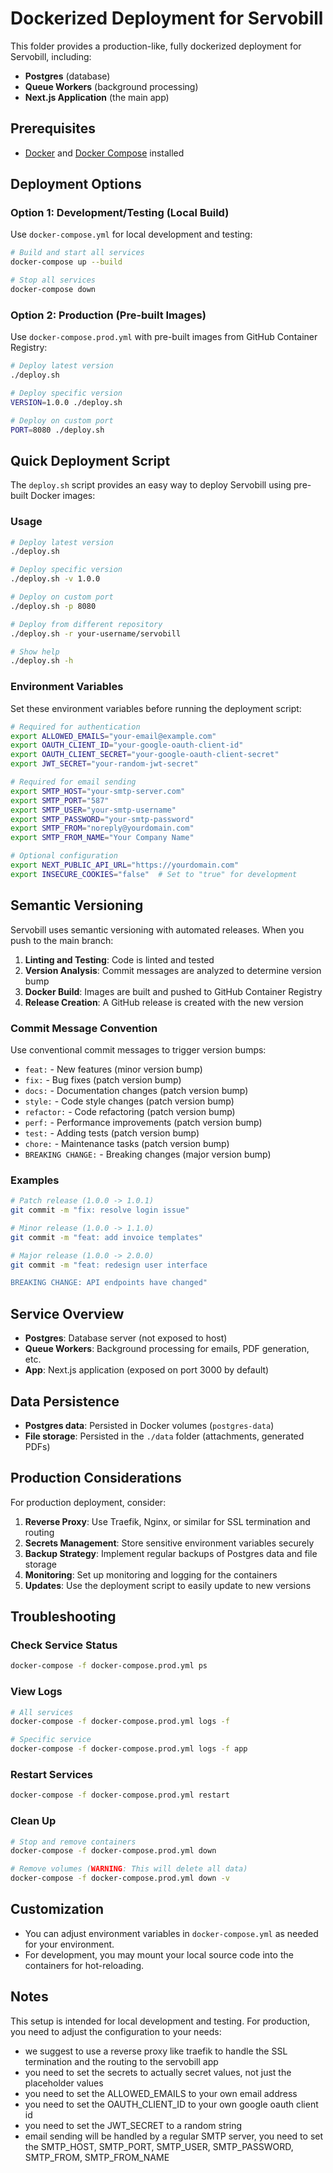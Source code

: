 # Dockerized Deployment for Servobill

This folder provides a production-like, fully dockerized deployment for Servobill, including:

- **Postgres** (database)
- **Queue Workers** (background processing)
- **Next.js Application** (the main app)

## Prerequisites
- [Docker](https://www.docker.com/get-started) and [Docker Compose](https://docs.docker.com/compose/) installed

## Deployment Options

### Option 1: Development/Testing (Local Build)

Use `docker-compose.yml` for local development and testing:

```sh
# Build and start all services
docker-compose up --build

# Stop all services
docker-compose down
```

### Option 2: Production (Pre-built Images)

Use `docker-compose.prod.yml` with pre-built images from GitHub Container Registry:

```sh
# Deploy latest version
./deploy.sh

# Deploy specific version
VERSION=1.0.0 ./deploy.sh

# Deploy on custom port
PORT=8080 ./deploy.sh
```

## Quick Deployment Script

The `deploy.sh` script provides an easy way to deploy Servobill using pre-built Docker images:

### Usage

```bash
# Deploy latest version
./deploy.sh

# Deploy specific version
./deploy.sh -v 1.0.0

# Deploy on custom port
./deploy.sh -p 8080

# Deploy from different repository
./deploy.sh -r your-username/servobill

# Show help
./deploy.sh -h
```

### Environment Variables

Set these environment variables before running the deployment script:

```bash
# Required for authentication
export ALLOWED_EMAILS="your-email@example.com"
export OAUTH_CLIENT_ID="your-google-oauth-client-id"
export OAUTH_CLIENT_SECRET="your-google-oauth-client-secret"
export JWT_SECRET="your-random-jwt-secret"

# Required for email sending
export SMTP_HOST="your-smtp-server.com"
export SMTP_PORT="587"
export SMTP_USER="your-smtp-username"
export SMTP_PASSWORD="your-smtp-password"
export SMTP_FROM="noreply@yourdomain.com"
export SMTP_FROM_NAME="Your Company Name"

# Optional configuration
export NEXT_PUBLIC_API_URL="https://yourdomain.com"
export INSECURE_COOKIES="false"  # Set to "true" for development
```

## Semantic Versioning

Servobill uses semantic versioning with automated releases. When you push to the main branch:

1. **Linting and Testing**: Code is linted and tested
2. **Version Analysis**: Commit messages are analyzed to determine version bump
3. **Docker Build**: Images are built and pushed to GitHub Container Registry
4. **Release Creation**: A GitHub release is created with the new version

### Commit Message Convention

Use conventional commit messages to trigger version bumps:

- `feat:` - New features (minor version bump)
- `fix:` - Bug fixes (patch version bump)
- `docs:` - Documentation changes (patch version bump)
- `style:` - Code style changes (patch version bump)
- `refactor:` - Code refactoring (patch version bump)
- `perf:` - Performance improvements (patch version bump)
- `test:` - Adding tests (patch version bump)
- `chore:` - Maintenance tasks (patch version bump)
- `BREAKING CHANGE:` - Breaking changes (major version bump)

### Examples

```bash
# Patch release (1.0.0 -> 1.0.1)
git commit -m "fix: resolve login issue"

# Minor release (1.0.0 -> 1.1.0)
git commit -m "feat: add invoice templates"

# Major release (1.0.0 -> 2.0.0)
git commit -m "feat: redesign user interface

BREAKING CHANGE: API endpoints have changed"
```

## Service Overview

- **Postgres**: Database server (not exposed to host)
- **Queue Workers**: Background processing for emails, PDF generation, etc.
- **App**: Next.js application (exposed on port 3000 by default)

## Data Persistence

- **Postgres data**: Persisted in Docker volumes (`postgres-data`)
- **File storage**: Persisted in the `./data` folder (attachments, generated PDFs)

## Production Considerations

For production deployment, consider:

1. **Reverse Proxy**: Use Traefik, Nginx, or similar for SSL termination and routing
2. **Secrets Management**: Store sensitive environment variables securely
3. **Backup Strategy**: Implement regular backups of Postgres data and file storage
4. **Monitoring**: Set up monitoring and logging for the containers
5. **Updates**: Use the deployment script to easily update to new versions

## Troubleshooting

### Check Service Status
```bash
docker-compose -f docker-compose.prod.yml ps
```

### View Logs
```bash
# All services
docker-compose -f docker-compose.prod.yml logs -f

# Specific service
docker-compose -f docker-compose.prod.yml logs -f app
```

### Restart Services
```bash
docker-compose -f docker-compose.prod.yml restart
```

### Clean Up
```bash
# Stop and remove containers
docker-compose -f docker-compose.prod.yml down

# Remove volumes (WARNING: This will delete all data)
docker-compose -f docker-compose.prod.yml down -v
```

## Customization
- You can adjust environment variables in `docker-compose.yml` as needed for your environment.
- For development, you may mount your local source code into the containers for hot-reloading.

## Notes
This setup is intended for local development and testing. For production, you need to adjust the configuration to your needs:

- we suggest to use a reverse proxy like traefik to handle the SSL termination and the routing to the servobill app
- you need to set the secrets to actually secret values, not just the placeholder values
- you need to set the ALLOWED_EMAILS to your own email address
- you need to set the OAUTH_CLIENT_ID to your own google oauth client id
- you need to set the JWT_SECRET to a random string
- email sending will be handled by a regular SMTP server, you need to set the SMTP_HOST, SMTP_PORT, SMTP_USER, SMTP_PASSWORD, SMTP_FROM, SMTP_FROM_NAME